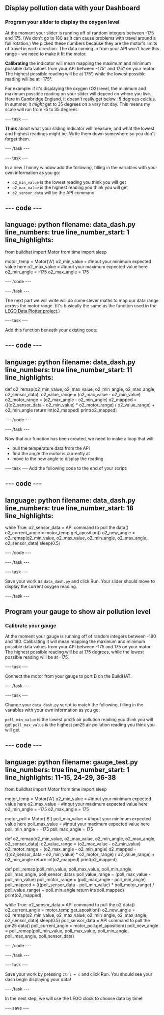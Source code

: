 ## Display pollution data with your Dashboard

### Program your slider to display the oxygen level

At the moment your slider is running off of random integers between -175 and 175. (We don't go to 180 as it can cause problems with travel around a full rotation.) We picked these numbers because they are the motor's limits of travel in each direction. The data coming in from your API won't have this range - we need to make it fit the motor.

**Calibrating** the indicator will mean mapping the maximum and minimum possible data values from your API between -175° and 175° on your motor. The highest possible reading will be at 175°, while the lowest possible reading will be at -175°. 

For example: if it's displaying the oxygen (O2) level, the minimum and maximum possible reading on your slider will depend on where you live. Here in Cambridge England, it doesn't really get below -5 degrees celcius. In summer, it *might* get to 35 degrees on a *very* hot day. This means my scale will run from -5 to 35 degrees.

--- task ---

**Think** about what your sliding indicator will measure, and what the lowest and highest readings might be. Write them down somewhere so you don't forget them.

--- /task ---

--- task ---

In a new Thonny window add the following, filling in the variables with your own information as you go:

+ `o2_min_value` is the lowest reading you think you will get
+ `o2_max_value` is the highest reading you think you will get
+ `o2_sensor_data` will be the API command


--- code ---
---
language: python
filename: data_dash.py
line_numbers: true
line_number_start: 1
line_highlights: 
---
from buildhat import Motor
from time import sleep


motor_temp = Motor('A')
o2_min_value = #input your minimum expected value here
o2_max_value = #input your maximum expected value here
o2_min_angle = -175
o2_max_angle = 175

--- /code ---

--- /task ---

The next part we will write will do some clever maths to map our data range across the motor range. (It's basically the same as the function used in the [LEGO Data Plotter project](https://learning-admin.raspberrypi.org/en/projects/lego-plotter/6).)
 
--- task ---

Add this function beneath your existing code:

--- code ---
---
language: python
filename: data_dash.py
line_numbers: true
line_number_start: 11
line_highlights: 
---
def o2_remap(o2_min_value, o2_max_value, o2_min_angle, o2_max_angle, o2_sensor_data):
    o2_value_range = (o2_max_value - o2_min_value)
    o2_motor_range = (o2_max_angle - o2_min_angle)
    o2_mapped = (((o2_sensor_data - o2_min_value) * o2_motor_range) / o2_value_range) + o2_min_angle
    return int(o2_mapped)
    print(o2_mapped)

--- /code ---

--- /task ---

Now that our function has been created, we need to make a loop that will:

+ pull the temperature data from the API
+ find the angle the motor is currently at
+ move to the new angle to display the reading

--- task ---
Add the following code to the end of your script:

--- code ---
---
language: python
filename: data_dash.py
line_numbers: true
line_number_start: 18
line_highlights: 
---
while True:
    o2_sensor_data  =  API command to pull the data()
    o2_current_angle = motor_temp.get_aposition()
    o2_new_angle = o2_remap(o2_min_value, o2_max_value, o2_min_angle, o2_max_angle, o2_sensor_data)
    sleep(0.5)

--- /code ---

--- /task ---

--- task ---

Save your work as `data_dash.py` and click Run. Your slider should move to display the current oxygen reading. 

--- /task ---

## Program your gauge to show air pollution level

### Calibrate your gauge

At the moment your gauge is running off of random integers between -180 and 180. Calibrating it will mean mapping the maximum and minimum possible data values from your API between -175 and 175 on your motor. The highest possible reading will be at 175 degrees, while the lowest possible reading will be at -175.

--- task ---

Connect the motor from your gauge to port B on the BuildHAT.

--- /task ---

--- task ---

Change your `data_dash.py` script to match the following, filling in the variables with your own information as you go:

`poll_min_value` is the lowest pm25 air pollution reading you think you will get
`poll_max_value` is the highest pm25 air pollution reading you think you will get

--- code ---
---
language: python
filename: gauge_test.py
line_numbers: true
line_number_start: 1 
line_highlights: 11-15, 24-29, 36-38
---
from buildhat import Motor
from time import sleep


motor_temp = Motor('A')
o2_min_value = #input your minimum expected value here
o2_max_value = #input your maximum expected value here
o2_min_angle = -175
o2_max_angle = 175

motor_poll = Motor('B')
poll_min_value = #input your minimum expected value here
poll_max_value = #input your maximum expected value here
poll_min_angle = -175
poll_max_angle = 175

def o2_remap(o2_min_value, o2_max_value, o2_min_angle, o2_max_angle, o2_sensor_data):
    o2_value_range = (o2_max_value - o2_min_value)
    o2_motor_range = (o2_max_angle - o2_min_angle)
    o2_mapped = (((o2_sensor_data - o2_min_value) * o2_motor_range) / o2_value_range) + o2_min_angle
    return int(o2_mapped)
    print(o2_mapped)

def poll_remap(poll_min_value, poll_max_value, poll_min_angle, poll_max_angle, poll_sensor_data):
    poll_value_range = (poll_max_value - poll_min_value)
    poll_motor_range = (poll_max_angle - poll_min_angle)
    poll_mapped = (((poll_sensor_data - poll_min_value) * poll_motor_range) / poll_value_range) + poll_min_angle
    return int(poll_mapped)
    print(o2_mapped)

while True:
    o2_sensor_data  =  API command to pull the o2 data()
    o2_current_angle = motor_temp.get_aposition()
    o2_new_angle = o2_remap(o2_min_value, o2_max_value, o2_min_angle, o2_max_angle, o2_sensor_data)
    sleep(0.5)
    poll_sensor_data  =  API command to pull the pm25 data()
    poll_current_angle = motor_poll.get_aposition()
    poll_new_angle = poll_remap(poll_min_value, poll_max_value, poll_min_angle, poll_max_angle, poll_sensor_data)

--- /code ---

--- /task ---

--- task ---

Save your work by pressing `Ctrl + s` and click Run. You should see your dash begin displaying your data!

--- /task ---

In the next step, we will use the LEGO clock to choose data by time!

--- save ---